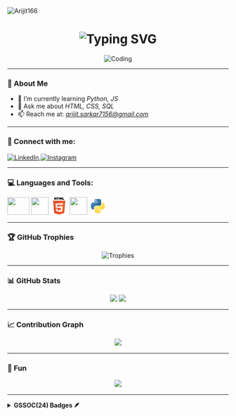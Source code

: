 <p align="left"> 
  <img src="https://komarev.com/ghpvc/?username=Arijit166&label=Profile%20views&color=0e75b6&style=flat" alt="Arijit166" />
</p>

<h1 align="center">
  <img src="https://readme-typing-svg.demolab.com?font=Fira+Code&weight=600&size=30&duration=3000&pause=1000&color=00FF00&center=true&vCenter=true&width=500&height=50&lines=%F0%9F%91%8B+Hey+developers!;I'm+Arijit+Sarkar" alt="Typing SVG" />
</h1>

<p align="center">
  <img alt="Coding" width="400" src="https://gifdb.com/images/high/animated-man-computer-coding-nae6mec378lsg1i3.webp">
</p>

---

### 🌱 About Me

- 🌱 I’m currently learning *Python, JS*
- 💬 Ask me about *HTML, CSS, SQL*
- 📫 Reach me at: *arijit.sarkar7156@gmail.com*

---

### 🤝 Connect with me:

<p align="left">
  <a href="https://www.linkedin.com/in/arijit-sarkar-57738a354/" target="blank">
    <img align="center" src="https://raw.githubusercontent.com/rahuldkjain/github-profile-readme-generator/master/src/images/icons/Social/linked-in-alt.svg" alt="LinkedIn" height="30" width="40" />
  </a>
  <a href="https://www.instagram.com/arijit_sarkar07?igsh=bnQ4MGZ2ajYxb2sz" target="blank">
    <img align="center" src="https://upload.wikimedia.org/wikipedia/commons/thumb/e/e7/Instagram_logo_2016.svg/768px-Instagram_logo_2016.svg.png" alt="Instagram" height="30" width="30"/>
  </a>
</p>

---

### 💻 Languages and Tools:

<p align="left">
  <a href="https://www.javascript.com" target="_blank"><img src="https://tse2.mm.bing.net/th?id=OIP.Yu-lWTSqj_5HVAtOO5WnLQHaEK&pid=Api&P=0&h=180" width="50" height="40"/></a>
  <a href="https://www.w3.org" target="_blank"><img src="https://tse3.mm.bing.net/th?id=OIP.t8LlCJIKEWi5TeqGdfoxHQHaJ3&pid=Api&P=0&h=180" width="40" height="40"/></a>
  <a href="https://www.w3.org/html/" target="_blank"><img src="https://raw.githubusercontent.com/devicons/devicon/master/icons/html5/html5-original-wordmark.svg" width="40" height="40"/></a>
  <a href="https://www.mysql.com" target="_blank"><img src="https://www.vhv.rs/dpng/d/543-5438423_mysql-logo-hd-png-download.png" width="40" height="40"/></a>
  <a href="https://www.python.org" target="_blank"><img src="https://raw.githubusercontent.com/devicons/devicon/master/icons/python/python-original.svg" width="40" height="40"/></a>
</p>

---

### 🏆 GitHub Trophies

<p align="center">
  <img src="https://github-profile-trophy.vercel.app/?username=Arijit166&theme=onedark" alt="Trophies"/>
</p>

---

### 📊 GitHub Stats

<p align="center">
  <img width="47%" src="https://github-readme-stats.vercel.app/api?username=Arijit166&show_icons=true&count_private=true&theme=radical" />
  <img width="47%" src="https://github-readme-stats.vercel.app/api/top-langs/?username=Arijit166&layout=compact&theme=highcontrast" />
</p>

---

### 📈 Contribution Graph

<p align="center">
  <img src="https://github-readme-activity-graph.vercel.app/graph?username=Arijit166&theme=react-dark" />
</p>

---

### 🎯 Fun

<p align="center">
  <img src="https://media.giphy.com/media/3o85xwxr06YNoFdSbm/giphy.gif" width="300">
</p>

---

<details>	
  <summary><b>GSSOC(24) Badges 🪶</b></summary><br>
  <div align='center'>
    <a href="https://gssoc.girlscript.tech/leaderboard">
      <img src="https://raw.githubusercontent.com/GSSoC24/Postman-Challenge/main/docs/assets/Postman%20White.png" width="100px" height="100px" />
      <img src="https://raw.githubusercontent.com/GSSoC24/Postman-Challenge/main/docs/assets/1.png" width="100px" height="100px" />
      <img src="https://raw.githubusercontent.com/GSSoC24/Postman-Challenge/main/docs/assets/2.png" width="100px" height="100px" />
      <img src="https://raw.githubusercontent.com/GSSoC24/Postman-Challenge/main/docs/assets/3.png" width="100px" height="100px" />
      <img src="https://raw.githubusercontent.com/GSSoC24/Postman-Challenge/main/docs/assets/4.png" width="100px" height="100px" />
      <img src="https://raw.githubusercontent.com/GSSoC24/Postman-Challenge/main/docs/assets/5.png" width="100px" height="100px" />
    </a>
  </div>
</details>

